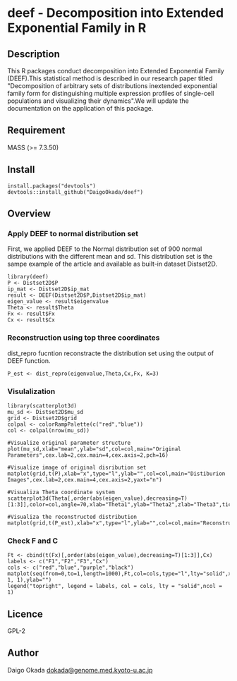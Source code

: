 deef - Decomposition into Extended Exponential Family in R
====

## Description
This R packages conduct decomposition into Extended Exponential Family (DEEF).This statistical method is described in our research paper titled "Decomposition of arbitrary sets of distributions inextended exponential family form for distinguishing multiple expression profiles of single-cell populations and visualizing their dynamics".We will update the documentation on the application of this package.


## Requirement
MASS (>= 7.3.50)

## Install
```{r}
install.packages("devtools")
devtools::install_github("DaigoOkada/deef")
```

## Overview

### Apply DEEF to normal distribution set

First, we applied DEEF to the Normal distribution set of 900 normal distributions with the different mean and sd.
This distribution set is the sampe example of the article and available as built-in dataset Distset2D.

```{r}
library(deef)
P <- Distset2D$P
ip_mat <- Distset2D$ip_mat
result <- DEEF(Distset2D$P,Distset2D$ip_mat)
eigen_value <- result$eigenvalue
Theta <- result$Theta
Fx <- result$Fx
Cx <- result$Cx
```

### Reconstruction using top three coordinates

dist_repro fucntion reconstracte the distribution set using the output of DEEF function.

```{r}
P_est <- dist_repro(eigenvalue,Theta,Cx,Fx, K=3)
```

### Visulalization
```{r}
library(scatterplot3d)
mu_sd <- Distset2D$mu_sd
grid <- Distset2D$grid
colpal <- colorRampPalette(c("red","blue"))
col <- colpal(nrow(mu_sd))

#Visualize original parameter structure
plot(mu_sd,xlab="mean",ylab="sd",col=col,main="Original Parameters",cex.lab=2,cex.main=4,cex.axis=2,pch=16)

#Visualize image of original disribution set
matplot(grid,t(P),xlab="x",type="l",ylab="",col=col,main="Distiburion Images",cex.lab=2,cex.main=4,cex.axis=2,yaxt="n")

#Visualiza Theta coordinate system
scatterplot3d(Theta[,order(abs(eigen_value),decreasing=T)[1:3]],color=col,angle=70,xlab="Theta1",ylab="Theta2",zlab="Theta3",tick.marks=FALSE,cex.lab=2,cex.main=4,pch=16)

#Visualiza the reconstructed distribution
matplot(grid,t(P_est),xlab="x",type="l",ylab="",col=col,main="Reconstructed",cex.lab=2,cex.main=4,cex.axis=2,yaxt="n")
```

### Check F and C
```{r}
Ft <- cbind(t(Fx)[,order(abs(eigen_value),decreasing=T)[1:3]],Cx)
labels <- c("F1","F2","F3","Cx")
cols <- c("red","blue","purple","black")
matplot(seq(from=0,to=1,length=1000),Ft,col=cols,type="l",lty="solid",xlab="",main="1D",cex.main=2,xaxp=c(0, 1, 1),ylab="")
legend("topright", legend = labels, col = cols, lty = "solid",ncol = 1)
```

## Licence
GPL-2

## Author
Daigo Okada <dokada@genome.med.kyoto-u.ac.jp>
